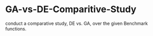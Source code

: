 # GA-vs-DE-Comparitive-Study
conduct a comparative study, DE vs. GA, over the given Benchmark functions. 
